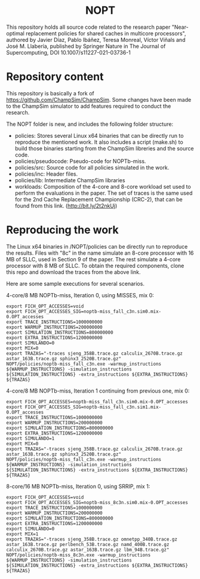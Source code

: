 <p align="center">
  <h1 align="center"> NOPT </h1>
  <p> This repository holds all source code related to the research paper "Near-optimal replacement policies for shared caches in multicore processors", authored by Javier Díaz, Pablo Ibáñez, Teresa Monreal, Víctor Viñals and José M. Llabería, published by Springer Nature in The Journal of Supercomputing, DOI 10.1007/s11227-021-03736-1 <p>
</p>

# Repository content

This repository is basically a fork of https://github.com/ChampSim/ChampSim. Some changes have been made to the ChampSim simulator to add features required to conduct the research.

The NOPT folder is new, and includes the following folder structure:

- policies: Stores several Linux x64 binaries that can be directly run to reproduce the mentioned work. It also includes a script (make.sh) to build those binaries starting from the ChampSim libreries and the source code.
- policies/pseudocode: Pseudo-code for NOPTb-miss.
- policies/src: Source code for all policies simulated in the work.
- policies/inc: Header files.
- policies/lib: Intermediate ChampSim libraries
- workloads: Composition of the 4-core and 8-core workload set used to perform the evaluations in the paper. The set of traces is the same used for the 2nd Cache Replacement Championship (CRC-2), that can be found from this link. (http://bit.ly/2t2nkUj) 

# Reproducing the work

The Linux x64 binaries in /NOPT/policies can be directly run to reproduce the results. Files with "8c" in the name simulate an 8-core processor with 16 MB of SLLC, used in Section 9 of the paper. The rest simulate a 4-core processor with 8 MB of SLLC.
To obtain the required components, clone this repo and download the traces from the above link.

Here are some sample executions for several scenarios. 

4-core/8 MB NOPTb-miss, Iteration 0, using MISSES, mix 0:
```
export FICH_OPT_ACCESSES=void
export FICH_OPT_ACCESSES_SIG=noptb-miss_fall_c3n.sim0.mix-0.OPT_accesses
export TRACE_INSTRUCTIONS=1000000000
export WARMUP_INSTRUCTIONS=200000000
export SIMULATION_INSTRUCTIONS=800000000
export EXTRA_INSTRUCTIONS=1200000000
export SIMULANDO=0
export MIX=0
export TRAZAS="-traces sjeng_358B.trace.gz calculix_2670B.trace.gz astar_163B.trace.gz sphinx3_2520B.trace.gz"
NOPT/policies/noptb-miss_fall_c3n.exe -warmup_instructions ${WARMUP_INSTRUCTIONS} -simulation_instructions ${SIMULATION_INSTRUCTIONS} -extra_instructions ${EXTRA_INSTRUCTIONS} ${TRAZAS}
```

4-core/8 MB NOPTb-miss, Iteration 1 continuing from previous one, mix 0:
```
export FICH_OPT_ACCESSES=noptb-miss_fall_c3n.sim0.mix-0.OPT_accesses
export FICH_OPT_ACCESSES_SIG=noptb-miss_fall_c3n.sim1.mix-0.OPT_accesses
export TRACE_INSTRUCTIONS=1000000000
export WARMUP_INSTRUCTIONS=200000000
export SIMULATION_INSTRUCTIONS=800000000
export EXTRA_INSTRUCTIONS=1200000000
export SIMULANDO=1
export MIX=0
export TRAZAS="-traces sjeng_358B.trace.gz calculix_2670B.trace.gz astar_163B.trace.gz sphinx3_2520B.trace.gz"
NOPT/policies/noptb-miss_fall_c3n.exe -warmup_instructions ${WARMUP_INSTRUCTIONS} -simulation_instructions ${SIMULATION_INSTRUCTIONS} -extra_instructions ${EXTRA_INSTRUCTIONS} ${TRAZAS}
```

8-core/16 MB NOPTb-miss, Iteration 0, using SRRIP, mix 1:
```
export FICH_OPT_ACCESSES=void
export FICH_OPT_ACCESSES_SIG=noptb-miss_8c3n.sim0.mix-0.OPT_accesses
export TRACE_INSTRUCTIONS=1000000000
export WARMUP_INSTRUCTIONS=200000000
export SIMULATION_INSTRUCTIONS=800000000
export EXTRA_INSTRUCTIONS=1200000000
export SIMULANDO=0
export MIX=1
export TRAZAS="-traces sjeng_358B.trace.gz omnetpp_340B.trace.gz astar_163B.trace.gz perlbench_53B.trace.gz namd_400B.trace.gz calculix_2670B.trace.gz astar_163B.trace.gz lbm_94B.trace.gz"
NOPT/policies/noptb-miss_8c3n.exe -warmup_instructions ${WARMUP_INSTRUCTIONS} -simulation_instructions ${SIMULATION_INSTRUCTIONS} -extra_instructions ${EXTRA_INSTRUCTIONS} ${TRAZAS}
```
